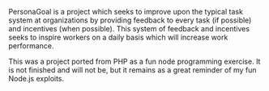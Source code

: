PersonaGoal is a project which seeks to improve upon the typical task system at organizations by providing feedback to every task (if possible) and incentives (when possible). This system of feedback and incentives seeks to inspire workers on a daily basis which will increase work performance.

This was a project ported from PHP as a fun node programming exercise. It is not finished and will not be, but it remains
as a great reminder of my fun Node.js exploits.
